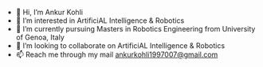 - 👋 Hi, I’m Ankur Kohli
- 👀 I’m interested in ArtificiAL Intelligence & Robotics
- 🌱 I’m currently pursuing Masters in Robotics Engineering from University of Genoa, Italy
- 💞️ I’m looking to collaborate on ArtificiAL Intelligence & Robotics
- 📫 Reach me through my mail ankurkohli1997007@gmail.com

<!---
ankurkohli007/ankurkohli007 is a ✨ special ✨ repository because its `README.md` (this file) appears on your GitHub profile.
You can click the Preview link to take a look at your changes.
--->
